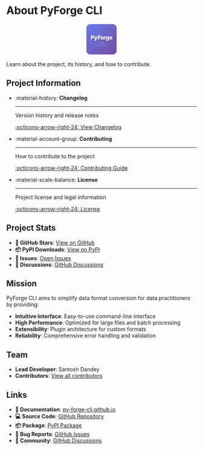 # About PyForge CLI

<div align="center">
  <img src="../assets/icon_pyforge_forge.svg" alt="PyForge CLI" width="80" height="80">
</div>

Learn about the project, its history, and how to contribute.

## Project Information

<div class="grid cards" markdown>

-   :material-history: **Changelog**

    ---

    Version history and release notes

    [:octicons-arrow-right-24: View Changelog](changelog.md)

-   :material-account-group: **Contributing**

    ---

    How to contribute to the project

    [:octicons-arrow-right-24: Contributing Guide](contributing.md)

-   :material-scale-balance: **License**

    ---

    Project license and legal information

    [:octicons-arrow-right-24: License](license.md)

</div>

## Project Stats

- **🌟 GitHub Stars**: [View on GitHub](https://github.com/Py-Forge-Cli/PyForge-CLI)
- **📦 PyPI Downloads**: [View on PyPI](https://pypi.org/project/pyforge-cli/)
- **🐛 Issues**: [Open Issues](https://github.com/Py-Forge-Cli/PyForge-CLI/issues)
- **💬 Discussions**: [GitHub Discussions](https://github.com/Py-Forge-Cli/PyForge-CLI/discussions)

## Mission

PyForge CLI aims to simplify data format conversion for data practitioners by providing:

- **Intuitive Interface**: Easy-to-use command-line interface
- **High Performance**: Optimized for large files and batch processing
- **Extensibility**: Plugin architecture for custom formats
- **Reliability**: Comprehensive error handling and validation

## Team

- **Lead Developer**: Santosh Dandey
- **Contributors**: [View all contributors](https://github.com/Py-Forge-Cli/PyForge-CLI/graphs/contributors)

## Links

- **📖 Documentation**: [py-forge-cli.github.io](https://py-forge-cli.github.io/PyForge-CLI/)
- **💻 Source Code**: [GitHub Repository](https://github.com/Py-Forge-Cli/PyForge-CLI)
- **📦 Package**: [PyPI Package](https://pypi.org/project/pyforge-cli/)
- **🐛 Bug Reports**: [GitHub Issues](https://github.com/Py-Forge-Cli/PyForge-CLI/issues)
- **💬 Community**: [GitHub Discussions](https://github.com/Py-Forge-Cli/PyForge-CLI/discussions)